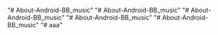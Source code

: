 "# About-Android-BB_music" 
"# About-Android-BB_music" 
"# About-Android-BB_music" 
"# About-Android-BB_music" 
"# About-Android-BB_music" 
"# aaa" 
